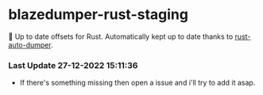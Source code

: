 # blazedumper-rust-staging

🚀 Up to date offsets for Rust. Automatically kept up to date thanks to [rust-auto-dumper](https://github.com/Akandesh/rust-auto-dumper).


### Last Update 27-12-2022 15:11:36
- If there's something missing then open a issue and i'll try to add it asap.